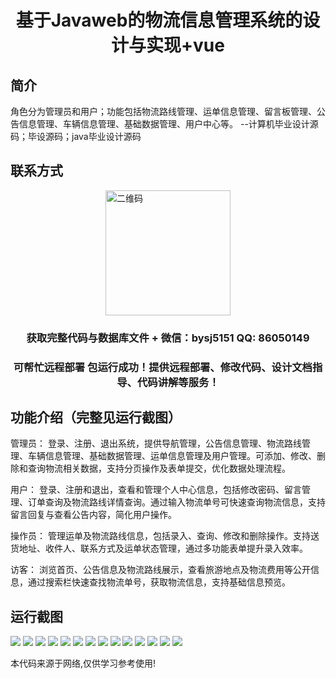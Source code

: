 <p><h1 align="center">基于Javaweb的物流信息管理系统的设计与实现+vue</h1></p>

## 简介
角色分为管理员和用户；功能包括物流路线管理、运单信息管理、留言板管理、公告信息管理、车辆信息管理、基础数据管理、用户中心等。    --计算机毕业设计源码；毕设源码；java毕业设计源码


## 联系方式
<img src="https://bs-1329754181.cos.ap-shanghai.myqcloud.com/wx.jpg" alt="二维码" style="display: block; margin: 0 auto;" width="200px">
<p><h3 align="center">获取完整代码与数据库文件 + 微信：bysj5151 QQ: 86050149</h3></p>
<p><h3 align="center">可帮忙远程部署 包运行成功！提供远程部署、修改代码、设计文档指导、代码讲解等服务！</h3></p>

## 功能介绍（完整见运行截图）
管理员： 登录、注册、退出系统，提供导航管理，公告信息管理、物流路线管理、车辆信息管理、基础数据管理、运单信息管理及用户管理。可添加、修改、删除和查询物流相关数据，支持分页操作及表单提交，优化数据处理流程。

用户： 登录、注册和退出，查看和管理个人中心信息，包括修改密码、留言管理、订单查询及物流路线详情查询。通过输入物流单号可快速查询物流信息，支持留言回复与查看公告内容，简化用户操作。

操作员： 管理运单及物流路线信息，包括录入、查询、修改和删除操作。支持送货地址、收件人、联系方式及运单状态管理，通过多功能表单提升录入效率。

访客： 浏览首页、公告信息及物流路线展示，查看旅游地点及物流费用等公开信息，通过搜索栏快速查找物流单号，获取物流信息，支持基础信息预览。


## 运行截图
![](https://bs-1329754181.cos.ap-shanghai.myqcloud.com/ssm/LogisticsInformationManagementSystem/img/001.jpg)
![](https://bs-1329754181.cos.ap-shanghai.myqcloud.com/ssm/LogisticsInformationManagementSystem/img/002.jpg)
![](https://bs-1329754181.cos.ap-shanghai.myqcloud.com/ssm/LogisticsInformationManagementSystem/img/003.jpg)
![](https://bs-1329754181.cos.ap-shanghai.myqcloud.com/ssm/LogisticsInformationManagementSystem/img/004.jpg)
![](https://bs-1329754181.cos.ap-shanghai.myqcloud.com/ssm/LogisticsInformationManagementSystem/img/005.jpg)
![](https://bs-1329754181.cos.ap-shanghai.myqcloud.com/ssm/LogisticsInformationManagementSystem/img/006.jpg)
![](https://bs-1329754181.cos.ap-shanghai.myqcloud.com/ssm/LogisticsInformationManagementSystem/img/007.jpg)
![](https://bs-1329754181.cos.ap-shanghai.myqcloud.com/ssm/LogisticsInformationManagementSystem/img/008.jpg)
![](https://bs-1329754181.cos.ap-shanghai.myqcloud.com/ssm/LogisticsInformationManagementSystem/img/009.jpg)
![](https://bs-1329754181.cos.ap-shanghai.myqcloud.com/ssm/LogisticsInformationManagementSystem/img/010.jpg)
![](https://bs-1329754181.cos.ap-shanghai.myqcloud.com/ssm/LogisticsInformationManagementSystem/img/011.jpg)
![](https://bs-1329754181.cos.ap-shanghai.myqcloud.com/ssm/LogisticsInformationManagementSystem/img/012.jpg)
![](https://bs-1329754181.cos.ap-shanghai.myqcloud.com/ssm/LogisticsInformationManagementSystem/img/013.jpg)
![](https://bs-1329754181.cos.ap-shanghai.myqcloud.com/ssm/LogisticsInformationManagementSystem/img/014.jpg)

<p>本代码来源于网络,仅供学习参考使用!</p>
